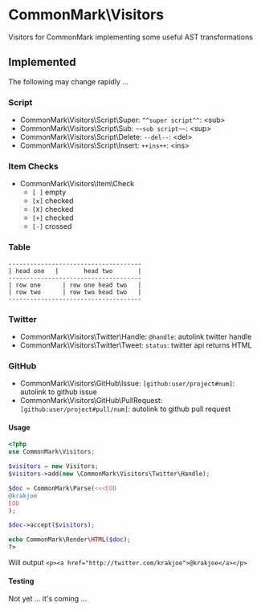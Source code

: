 # CommonMark\Visitors
Visitors for CommonMark implementing some useful AST transformations

## Implemented

The following may change rapidly ...

### Script
  * CommonMark\Visitors\Script\Super:    `^^super script^^`:   &lt;sub&gt;
  * CommonMark\Visitors\Script\Sub:      `~~sub script~~`:     &lt;sup&gt;
  * CommonMark\Visitors\Script\Delete:   `--del--`:            &lt;del&gt;
  * CommonMark\Visitors\Script\Insert:   `++ins++`:            &lt;ins&gt;

### Item Checks
  * CommonMark\Visitors\Item\Check
    * `[ ]` empty
    * `[x]` checked
    * `[X]` checked
    * `[+]` checked
    * `[-]` crossed

### Table

```
-------------------------------------
| head one   |       head two       |
-------------------------------------
| row one      | row one head two   | 
| row two      | row two head two   | 
-------------------------------------
```

### Twitter
  * CommonMark\Visitors\Twitter\Handle:  `@handle`:            autolink twitter handle
  * CommonMark\Visitors\Twitter\Tweet:   `status`:             twitter api returns HTML

### GitHub
  * CommonMark\Visitors\GitHub\Issue:          `[github:user/project#num]`:      autolink to github issue
  * CommonMark\Visitors\GitHub\PullRequest:    `[github:user/project#pull/num]`: autolink to github pull request

#### Usage

```php
<?php
use CommonMark\Visitors;

$visitors = new Visitors;
$visitors->add(new \CommonMark\Visitors\Twitter\Handle);

$doc = CommonMark\Parse(<<<EOD
@krakjoe
EOD
);

$doc->accept($visitors);

echo CommonMark\Render\HTML($doc);
?>
```

Will output `<p><a href="http://twitter.com/krakjoe">@krakjoe</a></p>`

#### Testing

Not yet ... it's coming ...
